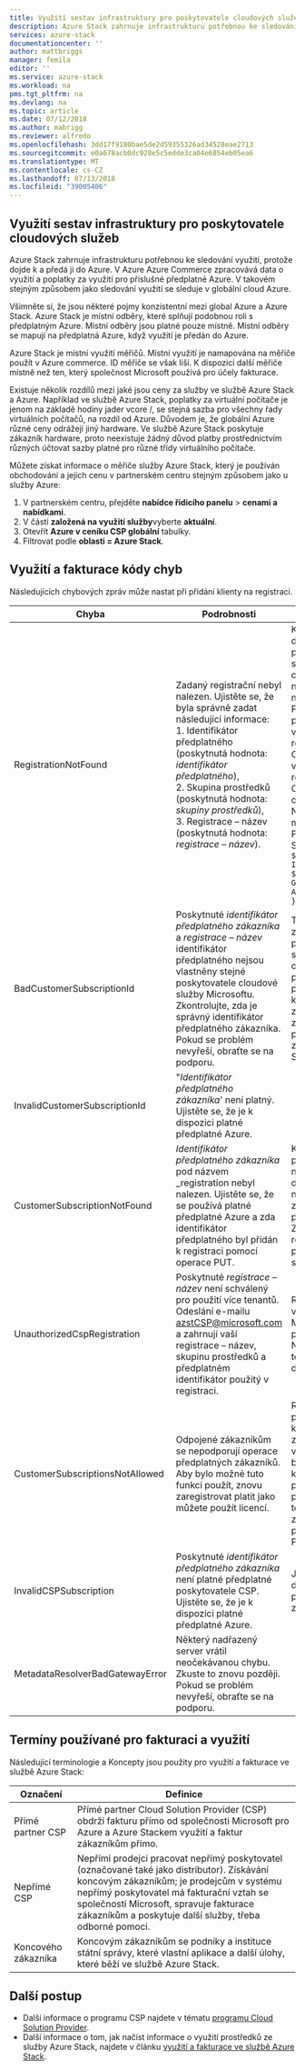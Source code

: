 ```yaml
---
title: Využití sestav infrastruktury pro poskytovatele cloudových služeb pro Azure Stack | Dokumentace Microsoftu
description: Azure Stack zahrnuje infrastrukturu potřebnou ke sledování využití u klientů, které jsou obsluhovány pomocí Cloud Service Provider (CSP) nastane a předá ji do Azure.
services: azure-stack
documentationcenter: ''
author: mattbriggs
manager: femila
editor: ''
ms.service: azure-stack
ms.workload: na
pms.tgt_pltfrm: na
ms.devlang: na
ms.topic: article
ms.date: 07/12/2018
ms.author: mabrigg
ms.reviewer: alfredo
ms.openlocfilehash: 3dd17f9180bae5de2d59355326ad34528eae2713
ms.sourcegitcommit: e0a678acb0dc928e5c5edde3ca04e6854eb05ea6
ms.translationtype: MT
ms.contentlocale: cs-CZ
ms.lasthandoff: 07/13/2018
ms.locfileid: "39005406"
---
```

## <a name="usage-reporting-infrastructure-for-cloud-service-providers"></a>Využití sestav infrastruktury pro poskytovatele cloudových služeb

Azure Stack zahrnuje infrastrukturu potřebnou ke sledování využití, protože dojde k a předá ji do Azure. V Azure Azure Commerce zpracovává data o využití a poplatky za využití pro příslušné předplatné Azure. V takovém stejným způsobem jako sledování využití se sleduje v globální cloud Azure.

Všimněte si, že jsou některé pojmy konzistentní mezi global Azure a Azure Stack. Azure Stack je místní odběry, které splňují podobnou roli s předplatným Azure. Místní odběry jsou platné pouze místně. Místní odběry se mapují na předplatná Azure, když využití je předán do Azure.

Azure Stack je místní využití měřičů. Místní využití je namapována na měřiče použít v Azure commerce. ID měřiče se však liší. K dispozici další měřiče místně než ten, který společnost Microsoft používá pro účely fakturace.

Existuje několik rozdílů mezi jaké jsou ceny za služby ve službě Azure Stack a Azure. Například ve službě Azure Stack, poplatky za virtuální počítače je jenom na základě hodiny jader vcore /, se stejná sazba pro všechny řady virtuálních počítačů, na rozdíl od Azure. Důvodem je, že globální Azure různé ceny odrážejí jiný hardware. Ve službě Azure Stack poskytuje zákazník hardware, proto neexistuje žádný důvod platby prostřednictvím různých účtovat sazby platné pro různé třídy virtuálního počítače.

Můžete získat informace o měřiče služby Azure Stack, který je používán obchodování a jejich cenu v partnerském centru stejným způsobem jako u služby Azure:

1. V partnerském centru, přejděte **nabídce řídicího panelu** > **cenami a nabídkami**.
2. V části **založená na využití služby**vyberte **aktuální**.
3. Otevřít **Azure v ceníku CSP globální** tabulky.
4. Filtrovat podle **oblasti = Azure Stack**.

## <a name="usage-and-billing-error-codes"></a>Využití a fakturace kódy chyb

Následujících chybových zpráv může nastat při přidání klienty na registraci.

| Chyba                           | Podrobnosti                                                                                                                                                                                                                                                                                                                           | Komentáře                                                                                                                                                                                                                                                                                                                                                                                                                                                                                                                                                                                                            |
|---------------------------------|-----------------------------------------------------------------------------------------------------------------------------------------------------------------------------------------------------------------------------------------------------------------------------------------------------------------------------------|---------------------------------------------------------------------------------------------------------------------------------------------------------------------------------------------------------------------------------------------------------------------------------------------------------------------------------------------------------------------------------------------------------------------------------------------------------------------------------------------------------------------------------------------------------------------------------------------------------------------|
| RegistrationNotFound            | Zadaný registrační nebyl nalezen. Ujistěte se, že byla správně zadat následující informace:<br>1. Identifikátor předplatného (poskytnutá hodnota: _identifikátor předplatného_),<br>2. Skupina prostředků (poskytnutá hodnota: _skupiny prostředků_),<br>3. Registrace – název (poskytnutá hodnota: _registrace – název_).                             | K této chybě obvykle dochází, když informace o počáteční registraci není správný. Pokud je potřeba ověřit skupinu prostředků a název svou registraci, najdete ho na webu Azure Portal, uvedením všechny prostředky. Pokud zjistíte více než jeden prostředek registrace, podívejte se na CloudDeploymentID ve vlastnostech a vyberte registraci, jejichž CloudDeploymentID odpovídá vašeho cloudu. Najít CloudDeploymentID, můžete použít toto prostředí PowerShell ve službě Azure Stack:<br>`$azureStackStampInfo = Invoke-Command -Session $session -ScriptBlock { Get-AzureStackStampInformation }` |
| BadCustomerSubscriptionId       | Poskytnuté _identifikátor předplatného zákazníka_ a _registrace – název_ identifikátor předplatného nejsou vlastněny stejné poskytovatele cloudové služby Microsoftu. Zkontrolujte, zda je správný identifikátor předplatného zákazníka. Pokud se problém nevyřeší, obraťte se na podporu. | Tato chyba nastane, pokud zákaznické předplatné je předplatném CSP, ale jeho shrnuje CSP partner odlišné od těch, ke kterému shrnuje předplatného použité v počáteční registraci. Tato kontrola se provádí, aby se zabránilo situaci, která by za následek účtování partnerem CSP, který není zodpovědná za Azure Stack, používá.                                                                                                                                                                                                                                                                          |
| InvalidCustomerSubscriptionId   | "_Identifikátor předplatného zákazníka_' není platný. Ujistěte se, že je k dispozici platné předplatné Azure.                                                                                                                                                                         |                                                                                                                                                                                                                                                                                                                                                                                                                                                                                                                                                                                                                     |
| CustomerSubscriptionNotFound    | _Identifikátor předplatného zákazníka_ pod názvem _registration nebyl nalezen. Ujistěte se, že se používá platné předplatné Azure a zda identifikátor předplatného byl přidán k registraci pomocí operace PUT.                                                   | K této chybě dochází při pokusu o závažnost neshody tenanta se přidala do předplatného, který nebyl nalezen předplatné zákazníka má být přidružena k registraci. Zákazník nebyla přidána k registraci nebo ID předplatného je napsán správně.                                                                                                                                                                                                                                                                                                                                |
| UnauthorizedCspRegistration     | Poskytnuté _registrace – název_ není schválený pro použití více tenantů. Odeslání e-mailu azstCSP@microsoft.com a zahrnují vaší registrace – název, skupinu prostředků a předplatném identifikátor použitý v registraci.                                                                                    | Registrace musí schválit pro více tenantů společností Microsoft před zahájením přidání tenantů do něj. Najdete v části registrace tenantům v tomto dokumentu další vysvětlení.                                                                                                                                                                                                                                                                                                                                                                                                             |
| CustomerSubscriptionsNotAllowed | Odpojené zákazníkům se nepodporují operace předplatných zákazníků. Aby bylo možné tuto funkci použít, znovu zaregistrovat platit jako můžete použít licencí.                                                                                                                                                                    | Registrace, ke kterému se pokoušíte přidat klienty je kapacita registrace, to znamená, při registraci byl vytvořen, parametr, který byl použit BillingModel kapacity. Platíte jenom při použití registrace jsou povoleny pro přidání tenantů. Budete muset znovu zaregistrovat pomocí parametru BillingModel PayAsYouUse.                                                                                                                                                                                                                                                                                          |
| InvalidCSPSubscription          | Poskytnuté _identifikátor předplatného zákazníka_ není platné předplatné poskytovatele CSP. Ujistěte se, že je k dispozici platné předplatné Azure.                                                                                                                                                        | Jde pravděpodobně z důvodu zákaznického předplatného se chybně zadaná.                                                                                                                                                                                                                                                                                                                                                                                                                                                                                                                                        |
| MetadataResolverBadGatewayError | Některý nadřazený server vrátil neočekávanou chybu. Zkuste to znovu později. Pokud se problém nevyřeší, obraťte se na podporu.                                                                                                                                                                                                |                                                                                                                                                                                                                                                                                                                                                                                                                                                                                                                                                                                                                     |

## <a name="terms-used-for-billing-and-usage"></a>Termíny používané pro fakturaci a využití

Následující terminologie a Koncepty jsou použity pro využití a fakturace ve službě Azure Stack:

| Označení | Definice |
| --- | --- |
| Přímé partner CSP | Přímé partner Cloud Solution Provider (CSP) obdrží fakturu přímo od společnosti Microsoft pro Azure a Azure Stackem využití a faktur zákazníkům přímo. |
| Nepřímé CSP | Nepřímí prodejci pracovat nepřímý poskytovatel (označované také jako distributor). Získávání koncovým zákazníkům; je prodejcům v systému nepřímý poskytovatel má fakturační vztah se společností Microsoft, spravuje fakturace zákazníkům a poskytuje další služby, třeba odborné pomoci. |
| Koncového zákazníka | Koncovým zákazníkům se podniky a instituce státní správy, které vlastní aplikace a další úlohy, které běží ve službě Azure Stack. |

## <a name="next-steps"></a>Další postup

 - Další informace o programu CSP najdete v tématu [programu Cloud Solution Provider](https://partnercenter.microsoft.com/en-us/partner/programs).
 - Další informace o tom, jak načíst informace o využití prostředků ze služby Azure Stack, najdete v článku [využití a fakturace ve službě Azure Stack](azure-stack-billing-and-chargeback.md).

